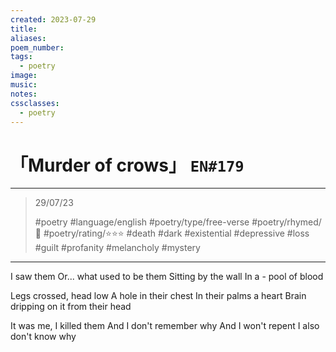 ```yaml
---
created: 2023-07-29
title:
aliases:
poem_number:
tags:
  - poetry
image:
music:
notes:
cssclasses:
  - poetry
---
```

# 「Murder of crows」 `EN#179`

---

> 29/07/23
> 
> #poetry 
> #language/english 
> #poetry/type/free-verse 
> #poetry/rhymed/🔴 
> #poetry/rating/⭐⭐⭐ 
> #death #dark #existential #depressive #loss #guilt #profanity #melancholy #mystery 

---

I saw them
Or... what used to be them
Sitting by the wall
In a - pool of blood

Legs crossed, head low
A hole in their chest
In their palms a heart
Brain dripping on it from their head

It was me, I killed them
And I don't remember why
And I won't repent
I also don't know why